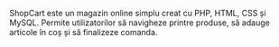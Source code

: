 ShopCart este un magazin online simplu creat cu PHP, HTML, CSS și MySQL. Permite utilizatorilor să navigheze printre produse, să adauge articole în coș și să finalizeze comanda.
